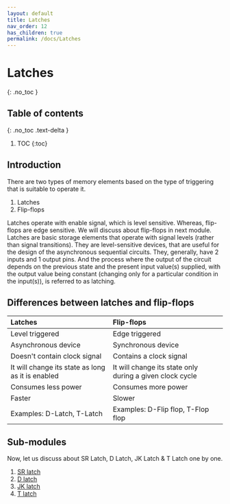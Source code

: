 ```yaml
---
layout: default
title: Latches
nav_order: 12
has_children: true
permalink: /docs/Latches
---
```


# Latches
{: .no_toc }

## Table of contents
{: .no_toc .text-delta }

1. TOC
{:toc}

## Introduction

There are two types of memory elements based on the type of triggering that is suitable to operate it.

1. Latches
1. Flip-flops

Latches operate with enable signal, which is level sensitive. 
Whereas, flip-flops are edge sensitive. 
We will discuss about flip-flops in next module. 
Latches are basic storage elements that operate with signal levels (rather than signal transitions). They are level-sensitive devices, that are useful for the design of the asynchronous sequential circuits. They, generally, have 2 inputs and 1 output pins. And the process where the output of the circuit depends on the previous state and the present input value(s) supplied, with the output value being constant (changing only for a particular condition in the input(s)), is referred to as latching.

## Differences between latches and flip-flops


| Latches       | Flip-flops     |
|:------------|:--------------|
| Level triggered | Edge triggered |
| Asynchronous device | Synchronous device |
| Doesn't contain clock signal | Contains a clock signal |
| It will change its state as long as it is enabled | It will change its state only during a given clock cycle |
| Consumes less power | Consumes more power |
| Faster | Slower |
| Examples: D-Latch, T-Latch | Examples: D-Flip flop, T-Flop flop |

## Sub-modules

Now, let us discuss about SR Latch, D Latch, JK Latch & T Latch one by one.

1. [SR latch](https://learn.circuitverse.org/docs/Latches/sr_latch.html)
2. [D latch](https://learn.circuitverse.org/docs/Latches/d_latch.html)
3. [JK latch](https://learn.circuitverse.org/docs/Latches/jk_latch.html)
4. [T latch](https://learn.circuitverse.org/docs/Latches/t_latch.html) 